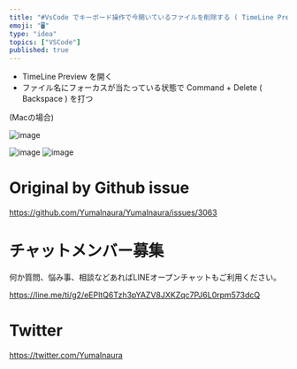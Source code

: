 ```yaml
---
title: "#VsCode でキーボード操作で今開いているファイルを削除する ( TimeLine Preview -> Command + Delel"
emoji: "🖥"
type: "idea"
topics: ["VSCode"]
published: true
---
```


- TimeLine Preview を開く
- ファイル名にフォーカスが当たっている状態で Command + Delete ( Backspace ) を打つ

(Macの場合)

![image](https://user-images.githubusercontent.com/13635059/79032463-9bcd4300-7be1-11ea-92ff-8513b068365f.png)

![image](https://user-images.githubusercontent.com/13635059/79032464-9cfe7000-7be1-11ea-897e-d109e4980d29.png)
![image](https://user-images.githubusercontent.com/13635059/79032466-9d970680-7be1-11ea-87b0-b732003f78e2.png)


# Original by Github issue

https://github.com/YumaInaura/YumaInaura/issues/3063








<!-- Update From Qiita API -->

# チャットメンバー募集


何か質問、悩み事、相談などあればLINEオープンチャットもご利用ください。

https://line.me/ti/g2/eEPltQ6Tzh3pYAZV8JXKZqc7PJ6L0rpm573dcQ





# Twitter


https://twitter.com/YumaInaura


<!-- Update From Qiita API -->


